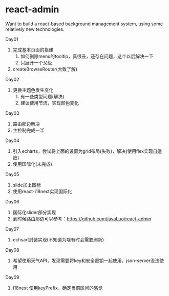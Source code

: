# react-admin
Want to build a react-based background management system, using some relatively new technologies.

Day01   
1. 完成基本页面的搭建
   1. 如何删除menu的tooltip，真很丑，还存在问题，这个以后解决一下
   2. 只展开一个父级
2. createBrowseRouter(大致了解)

Day02
1. 更换主题色发生变化
   1. 有一些类型问题(解决)
   2. 建议使用节流，实现颜色变化

Day03
1. 路由那边解决
2. 主控制完成一半

Day04
1. 引入echarts，尝试将上面的设置为grid布局(失败)，解决(使用flex实现自适应)
2. 使用国际化(未完成)

Day05
1. slide加上图标
2. 使用react-i18next实现国际化

Day06
1. 国际化slider部分实现
2. 到时候路由那边可以参考：https://github.com/javaLuo/react-admin

Day07
1. echsart封装实现(不知道为啥有时会需要刷新)

Day08
1. 希望使用天气API，发现需要将key和安全密钥一起使用，json-server没法使用

Day09
1. i18next 使用keyPrefix，确定当前区间的感觉